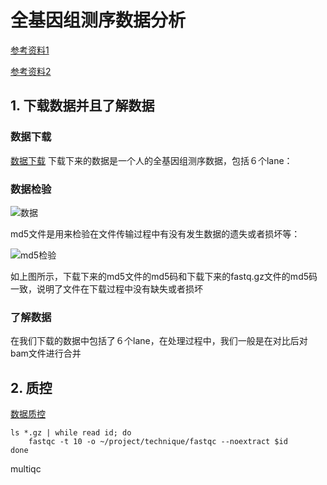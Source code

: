 # 全基因组测序数据分析

[参考资料1](https://mp.weixin.qq.com/mp/homepage?__biz=MzAxOTUxOTM0Nw==&hid=1&sn=d945cf61bd86e85724e146df42af5bcc&scene=1&devicetype=android-26&version=26060637&lang=zh_CN&nettype=WIFI&ascene=7&session_us=gh_2942f3f5dbfe&wx_header=1)

[参考资料2](http://www.biotrainee.com/home.php?mod=space&uid=378&do=thread&view=me&type=thread&order=dateline&from=space&page=5)

## 1. 下载数据并且了解数据

### 数据下载

[数据下载](ftp://ftp.kobic.re.kr/pub/KPGP/2015_release_candidate/WGS/KPGP-00001/)
下载下来的数据是一个人的全基因组测序数据，包括６个lane：

### 数据检验

![数据](http://imglf5.nosdn0.126.net/img/SWliemNmRGVaVmw5MGw4eEt4MDZTUG9SU0dvYVlESTQ3TjVHZzgvMnVsVUxWN2RSYm52ZU1nPT0.png?imageView&thumbnail=1680x0&quality=96&stripmeta=0)

md5文件是用来检验在文件传输过程中有没有发生数据的遗失或者损坏等：

![md5检验](http://imglf6.nosdn0.126.net/img/SWliemNmRGVaVmw5MGw4eEt4MDZTQjRWbnNFZFJ6OEl2Vkx0TC8zM2VRL0dYalVHNjFaWGhnPT0.png?imageView&thumbnail=1680x0&quality=96&stripmeta=0)

如上图所示，下载下来的md5文件的md5码和下载下来的fastq.gz文件的md5码一致，说明了文件在下载过程中没有缺失或者损坏

### 了解数据

在我们下载的数据中包括了６个lane，在处理过程中，我们一般是在对比后对bam文件进行合并

## 2. 质控

[数据质控](https://mp.weixin.qq.com/s?__biz=MzAxOTUxOTM0Nw==&mid=2649798281&idx=1&sn=c3448e0e656a38808d0000ac8337e25d&scene=19#wechat_redirect)

```
ls *.gz | while read id; do
	fastqc -t 10 -o ~/project/technique/fastqc --noextract $id
done
```
multiqc
```

```


